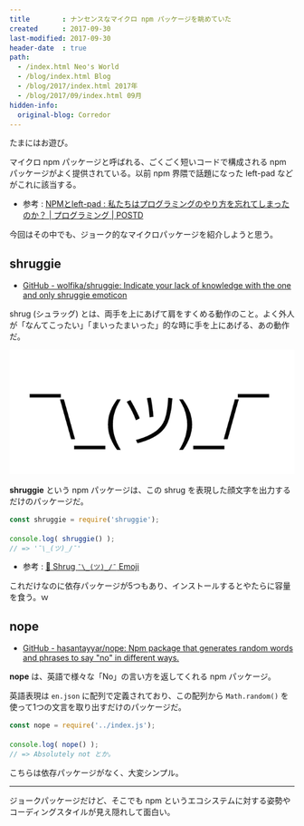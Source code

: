 ```yaml
---
title        : ナンセンスなマイクロ npm パッケージを眺めていた
created      : 2017-09-30
last-modified: 2017-09-30
header-date  : true
path:
  - /index.html Neo's World
  - /blog/index.html Blog
  - /blog/2017/index.html 2017年
  - /blog/2017/09/index.html 09月
hidden-info:
  original-blog: Corredor
---
```


たまにはお遊び。

マイクロ npm パッケージと呼ばれる、ごくごく短いコードで構成される npm パッケージがよく提供されている。以前 npm 界隈で話題になった left-pad などがこれに該当する。

- 参考 : [NPMとleft-pad : 私たちはプログラミングのやり方を忘れてしまったのか？ | プログラミング | POSTD](http://postd.cc/npm-and-left-pad/)

今回はその中でも、ジョーク的なマイクロパッケージを紹介しようと思う。

## shruggie

- [GitHub - wolfika/shruggie: Indicate your lack of knowledge with the one and only shruggie emoticon](https://github.com/wolfika/shruggie)

shrug (シュラッグ) とは、両手を上にあげて肩をすくめる動作のこと。よく外人が「なんてこったい」「まいったまいった」的な時に手を上にあげる、あの動作だ。

![shrug](30-02-01.png)

**shruggie** という npm パッケージは、この shrug を表現した顔文字を出力するだけのパッケージだ。

```javascript
const shruggie = require('shruggie');

console.log( shruggie() );
// => '¯\_(ツ)_/¯'
```

- 参考 : [🤷 Shrug `¯\_(ツ)_/¯` Emoji](https://emojipedia.org/shrug/)

これだけなのに依存パッケージが5つもあり、インストールするとやたらに容量を食う。ｗ

## nope

- [GitHub - hasantayyar/nope: Npm package that generates random words and phrases to say "no" in different ways.](https://github.com/hasantayyar/nope)

**nope** は、英語で様々な「No」の言い方を返してくれる npm パッケージ。

英語表現は `en.json` に配列で定義されており、この配列から `Math.random()` を使って1つの文言を取り出すだけのパッケージだ。

```javascript
const nope = require('../index.js');

console.log( nope() );
// => Absolutely not とか。
```

こちらは依存パッケージがなく、大変シンプル。

-----

ジョークパッケージだけど、そこでも npm というエコシステムに対する姿勢やコーディングスタイルが見え隠れして面白い。
